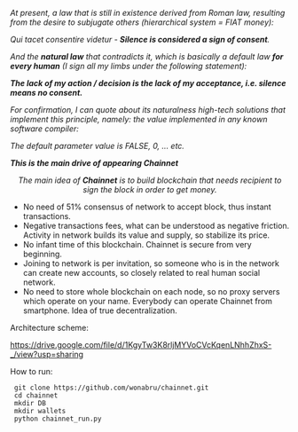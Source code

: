 <!-- wp:paragraph -->
<p><em>At present, a law that is still in existence derived from Roman law, resulting from the desire to subjugate others (hierarchical system = FIAT money):</em></p>
<!-- /wp:paragraph -->

<!-- wp:paragraph {"fontSize":"medium"} -->
<p class="has-medium-font-size"><em>Qui tacet consentire videtur -&nbsp;</em><strong><em>Silence is considered a sign of consent</em></strong><em>.</em></p>
<!-- /wp:paragraph -->

<!-- wp:paragraph -->
<p><em>And the </em><strong><em>natural law</em></strong><em> that contradicts it, which is basically a default law </em><strong><em>for every human</em></strong><em> (I sign all my limbs under the following statement):</em></p>
<!-- /wp:paragraph -->

<!-- wp:paragraph {"fontSize":"medium"} -->
<p class="has-medium-font-size"><strong><em>The lack of my action / decision is the lack of my acceptance, i.e. silence means no consent.</em></strong></p>
<!-- /wp:paragraph -->

<!-- wp:paragraph -->
<p><em>For confirmation, I can quote about its naturalness high-tech solutions that implement this principle, namely: the value implemented in any known software compiler:</em></p>
<!-- /wp:paragraph -->

<!-- wp:paragraph -->
<p><em>The default parameter value is FALSE, 0, ... etc.</em></p>
<!-- /wp:paragraph -->

<!-- wp:paragraph -->
<p><strong><em>This is the main drive of appearing Chainnet</em></strong></p>
<!-- /wp:paragraph -->

<!-- wp:paragraph {"align":"center","fontSize":"medium"} -->
<p style="text-align:center" class="has-medium-font-size"><em>The main idea of <strong>C</strong></em><strong><em>hainnet</em></strong><em> is to build blockchain that needs recipient to sign the block in order to get money.</em></p>
<!-- /wp:paragraph -->

<!-- wp:list -->
<ul><li>No need of 51% consensus of network to accept block, thus instant transactions.</li><li>Negative transactions fees, what can be understood as negative friction. Activity in network builds its value and supply, so stabilize its price.</li><li>No infant time of this blockchain. Chainnet is secure from very beginning.</li><li>Joining to network is per invitation, so someone who is in the network can create new accounts, so closely related to real human social network.</li><li>No need to store whole blockchain on each node, so no proxy servers which operate on your name. Everybody can operate Chainnet from smartphone. Idea of true decentralization.</li></ul>
<!-- /wp:list -->

Architecture scheme:

https://drive.google.com/file/d/1KgyTw3K8rljMYVoCVcKqenLNhhZhxS-_/view?usp=sharing

How to run:
    
     git clone https://github.com/wonabru/chainnet.git
     cd chainnet
     mkdir DB
     mkdir wallets
     python chainnet_run.py
